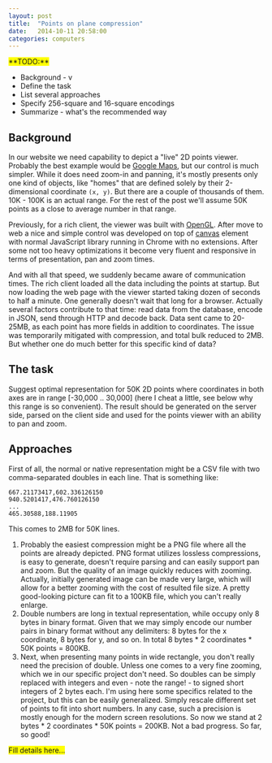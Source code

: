 ```yaml
---
layout: post
title:  "Points on plane compression"
date:   2014-10-11 20:58:00
categories: computers
---
```


<span style="background: yellow">
**TODO:**
</span>

* Background - v
* Define the task
* List several approaches
* Specify 256-square and 16-square encodings
* Summarize - what's the recommended way

## Background

In our website we need capability to depict a "live" 2D points viewer. Probably
the best example would be [Google Maps](https://maps.google.com/), but
our control is much simpler. While it does need zoom-in and panning, it's mostly
presents only one kind of objects, like "homes" that are defined solely by their
2-dimensional coordinate `(x, y)`. But there are a couple of thousands of them.
10K - 100K is an actual range. For the rest of the post we'll assume 50K points
as a close to average number in that range.

Previously, for a rich client, the viewer was built with
[OpenGL](https://www.opengl.org). After move to web a nice and simple control
was developed on top of [canvas](www.w3schools.com/html/html5_canvas.asp)
element with normal JavaScript library running in Chrome with no extensions.
After some not too heavy optimizations it become very fluent and responsive in
terms of presentation, pan and zoom times.

And with all that speed, we suddenly became aware of communication times. The
rich client loaded all the data including the points at startup. But now loading
the web page with the viewer started taking dozen of seconds to half a minute.
One generally doesn't wait that long for a browser. Actually several factors
contribute to that time: read data from the database, encode in JSON, send
through HTTP and decode back. Data sent came to 20-25MB, as each point has more
fields in addition to coordinates. The issue was temporarily mitigated with
compression, and total bulk reduced to 2MB. But whether one do much better for
this specific kind of data?

## The task

Suggest optimal representation for 50K 2D points where coordinates in both axes
are in range \[-30,000 .. 30,000\] (here I cheat a little, see below why this
range is so convenient). The result should be generated on the server side,
parsed on the client side and used for the points viewer with an ability to pan
and zoom.

## Approaches

First of all, the normal or native representation might be a CSV file with two
comma-separated doubles in each line. That is something like:

    667.21173417,602.336126150
    940.5201417,476.760126150
    ...
    465.30588,188.11905

This comes to 2MB for 50K lines.

1. Probably the easiest compression might be a PNG file where all the points are
   already depicted. PNG format utilizes lossless compressions, is easy to
   generate, doesn't require parsing and can easily support pan and zoom. But
   the quality of an image quickly reduces with zooming. Actually, initially
   generated image can be made very large, which will allow for a better zooming
   with the cost of resulted file size. A pretty good-looking picture can fit to
   a 100KB file, which you can't really enlarge.
1. Double numbers are long in textual representation, while occupy only 8 bytes
   in binary format. Given that we may simply encode our number pairs in binary
   format without any delimiters: 8 bytes for the x coordinate, 8 bytes for y,
   and so on. In total 8 bytes * 2 coordinates * 50K points = 800KB.
1. Next, when presenting many points in wide rectangle, you don't really need
   the precision of double. Unless one comes to a very fine zooming, which we in
   our specific project don't need. So doubles can be simply replaced with
   integers and even - note the range! - to signed short integers of 2 bytes
   each. I'm using here some specifics related to the project, but this can be
   easily generalized. Simply rescale different set of points to fit into short
   numbers. In any case, such a precision is mostly enough for the modern
   screen resolutions. So now we stand at 2 bytes * 2 coordinates * 50K points =
   200KB. Not a bad progress. So far, so good!

<span style="background: yellow">
Fill details here...
</span>

